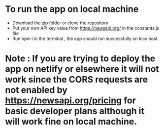 # To run the app on local machine 

- Download the zip folder or clone the repository
- Put your own API key value from <https://newsapi.org/> in the constants.js file
- Run npm i in the terminal  , the app should run successfully on localhost.

# Note : If you are trying to deploy the app on netlify or elsewhere it will not work since the CORS requests are not enabled by <https://newsapi.org/pricing> for basic developer plans although it will work fine on local machine.







